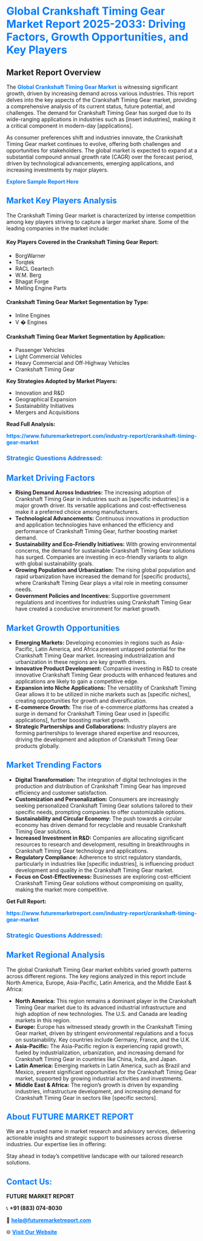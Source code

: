 <h1 style="color: #007BFF;">Global Crankshaft Timing Gear Market Report 2025-2033: Driving Factors, Growth Opportunities, and Key Players</h1>

<section id="overview">
<h2>Market Report Overview</h2>
<p>The <a href="https://www.futuremarketreport.com/industry-report/crankshaft-timing-gear-market" style="color: #007BFF; text-decoration: none;"><strong>Global Crankshaft Timing Gear Market</strong></a> is witnessing significant growth, driven by increasing demand across various industries. This report delves into the key aspects of the Crankshaft Timing Gear market, providing a comprehensive analysis of its current status, future potential, and challenges. The demand for Crankshaft Timing Gear has surged due to its wide-ranging applications in industries such as [insert industries], making it a critical component in modern-day [applications].</p>
<p>As consumer preferences shift and industries innovate, the Crankshaft Timing Gear market continues to evolve, offering both challenges and opportunities for stakeholders. The global market is expected to expand at a substantial compound annual growth rate (CAGR) over the forecast period, driven by technological advancements, emerging applications, and increasing investments by major players.</p>
</section>

<section id="overview">
<p><a href="https://www.futuremarketreport.com/request-sample/reportId=113203" style="color: #007BFF; text-decoration: none;"><strong>Explore Sample Report Here</strong></a></p>
</section>

<section id="key-players">
<h2 style="color: #007BFF;">Market Key Players Analysis</h2>
<p>The Crankshaft Timing Gear market is characterized by intense competition among key players striving to capture a larger market share. Some of the leading companies in the market include:</p>
<h4>Key Players Covered in the Crankshaft Timing Gear Report:</h4>
<ul><li>BorgWarner</li><li>Torqtek</li><li>RACL Geartech</li><li>W.M. Berg</li><li>Bhagat Forge</li><li>Melling Engine Parts</li></ul>
<h4>Crankshaft Timing Gear Market Segmentation by Type:</h4>
<ul><li>Inline Engines</li><li>V � Engines</li></ul>

<h4>Crankshaft Timing Gear Market Segmentation by Application:</h4>
<ul><li>Passenger Vehicles</li><li>Light Commercial Vehicles</li><li>Heavy Commercial and Off-Highway Vehicles</li><li>Crankshaft Timing Gear</li></ul>
<p><strong>Key Strategies Adopted by Market Players:</strong></p>
<ul>
<li>Innovation and R&D</li>
<li>Geographical Expansion</li>
<li>Sustainability Initiatives</li>
<li>Mergers and Acquisitions</li>
</ul>
</section>

<section>
<p><strong>Read Full Analysis: </strong></p><a href="https://www.futuremarketreport.com/industry-report/crankshaft-timing-gear-market" style="color: #007BFF; text-decoration: none;"><strong>https://www.futuremarketreport.com/industry-report/crankshaft-timing-gear-market</strong></a>
<h3 style="color: #007BFF;">Strategic Questions Addressed:</h3>
</section>

<section id="driving-factors">
<h2 style="color: #007BFF;">Market Driving Factors</h2>
<ul>
<li><strong>Rising Demand Across Industries:</strong> The increasing adoption of Crankshaft Timing Gear in industries such as [specific industries] is a major growth driver. Its versatile applications and cost-effectiveness make it a preferred choice among manufacturers.</li>
<li><strong>Technological Advancements:</strong> Continuous innovations in production and application technologies have enhanced the efficiency and performance of Crankshaft Timing Gear, further boosting market demand.</li>
<li><strong>Sustainability and Eco-Friendly Initiatives:</strong> With growing environmental concerns, the demand for sustainable Crankshaft Timing Gear solutions has surged. Companies are investing in eco-friendly variants to align with global sustainability goals.</li>
<li><strong>Growing Population and Urbanization:</strong> The rising global population and rapid urbanization have increased the demand for [specific products], where Crankshaft Timing Gear plays a vital role in meeting consumer needs.</li>
<li><strong>Government Policies and Incentives:</strong> Supportive government regulations and incentives for industries using Crankshaft Timing Gear have created a conducive environment for market growth.</li>
</ul>
</section>

<section id="growth-opportunities">
<h2 style="color: #007BFF;">Market Growth Opportunities</h2>
<ul>
<li><strong>Emerging Markets:</strong> Developing economies in regions such as Asia-Pacific, Latin America, and Africa present untapped potential for the Crankshaft Timing Gear market. Increasing industrialization and urbanization in these regions are key growth drivers.</li>
<li><strong>Innovative Product Development:</strong> Companies investing in R&D to create innovative Crankshaft Timing Gear products with enhanced features and applications are likely to gain a competitive edge.</li>
<li><strong>Expansion into Niche Applications:</strong> The versatility of Crankshaft Timing Gear allows it to be utilized in niche markets such as [specific niches], creating opportunities for growth and diversification.</li>
<li><strong>E-commerce Growth:</strong> The rise of e-commerce platforms has created a surge in demand for Crankshaft Timing Gear used in [specific applications], further boosting market growth.</li>
<li><strong>Strategic Partnerships and Collaborations:</strong> Industry players are forming partnerships to leverage shared expertise and resources, driving the development and adoption of Crankshaft Timing Gear products globally.</li>
</ul>
</section>

<section id="trending-factors">
<h2 style="color: #007BFF;">Market Trending Factors</h2>
<ul>
<li><strong>Digital Transformation:</strong> The integration of digital technologies in the production and distribution of Crankshaft Timing Gear has improved efficiency and customer satisfaction.</li>
<li><strong>Customization and Personalization:</strong> Consumers are increasingly seeking personalized Crankshaft Timing Gear solutions tailored to their specific needs, prompting companies to offer customizable options.</li>
<li><strong>Sustainability and Circular Economy:</strong> The push towards a circular economy has driven demand for recyclable and reusable Crankshaft Timing Gear solutions.</li>
<li><strong>Increased Investment in R&D:</strong> Companies are allocating significant resources to research and development, resulting in breakthroughs in Crankshaft Timing Gear technology and applications.</li>
<li><strong>Regulatory Compliance:</strong> Adherence to strict regulatory standards, particularly in industries like [specific industries], is influencing product development and quality in the Crankshaft Timing Gear market.</li>
<li><strong>Focus on Cost-Effectiveness:</strong> Businesses are exploring cost-efficient Crankshaft Timing Gear solutions without compromising on quality, making the market more competitive.</li>
</ul>
</section>

<section>
<p><strong>Get Full Report: </strong></p><a href="https://www.futuremarketreport.com/industry-report/crankshaft-timing-gear-market" style="color: #007BFF; text-decoration: none;"><strong>https://www.futuremarketreport.com/industry-report/crankshaft-timing-gear-market</strong></a>
<h3 style="color: #007BFF;">Strategic Questions Addressed:</h3>
</section>


<section id="regional-analysis">
<h2 style="color: #007BFF;">Market Regional Analysis</h2>
<p>The global Crankshaft Timing Gear market exhibits varied growth patterns across different regions. The key regions analyzed in this report include North America, Europe, Asia-Pacific, Latin America, and the Middle East & Africa:</p>
<ul>
<li><strong>North America:</strong> This region remains a dominant player in the Crankshaft Timing Gear market due to its advanced industrial infrastructure and high adoption of new technologies. The U.S. and Canada are leading markets in this region.</li>
<li><strong>Europe:</strong> Europe has witnessed steady growth in the Crankshaft Timing Gear market, driven by stringent environmental regulations and a focus on sustainability. Key countries include Germany, France, and the U.K.</li>
<li><strong>Asia-Pacific:</strong> The Asia-Pacific region is experiencing rapid growth, fueled by industrialization, urbanization, and increasing demand for Crankshaft Timing Gear in countries like China, India, and Japan.</li>
<li><strong>Latin America:</strong> Emerging markets in Latin America, such as Brazil and Mexico, present significant opportunities for the Crankshaft Timing Gear market, supported by growing industrial activities and investments.</li>
<li><strong>Middle East & Africa:</strong> The region’s growth is driven by expanding industries, infrastructure development, and increasing demand for Crankshaft Timing Gear in sectors like [specific sectors].</li>
</ul>
</section>

<footer>
<h2 style="color: #007BFF;">About FUTURE MARKET REPORT</h2>
<p>We are a trusted name in market research and advisory services, delivering actionable insights and strategic support to businesses across diverse industries. Our expertise lies in offering:</p>

<p>Stay ahead in today’s competitive landscape with our tailored research solutions.</p>

<h2 style="color: #007BFF;">Contact Us:</h2>
<p><strong>FUTURE MARKET REPORT</strong></p>
<p>📞 <strong>+91 (883) 074-8030</strong></p>
<p>📧 <strong><a href="mailto:help@futuremarketreport.com" style="color: #007BFF;">help@futuremarketreport.com</a></strong></p>
<p>🌐 <strong><a href="https://www.futuremarketreport.com/" style="color: #007BFF;">Visit Our Website</a></strong></p>
</footer>